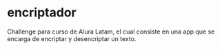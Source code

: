 # encriptador
Challenge para curso de Alura Latam, el cual consiste en una app que se encarga de encriptar y desencriptar un texto.
